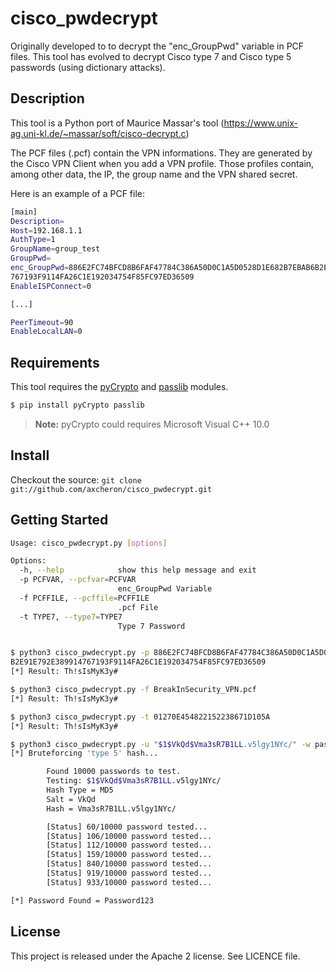 cisco_pwdecrypt
===============

Originally developed to to decrypt the "enc_GroupPwd" variable in PCF files. This tool has evolved to decrypt Cisco type 7 and Cisco type 5 passwords (using dictionary attacks).

## Description

This tool is a Python port of Maurice Massar's tool (https://www.unix-ag.uni-kl.de/~massar/soft/cisco-decrypt.c)

The PCF files (.pcf) contain the VPN informations. They are generated by the Cisco VPN Client when you add a VPN profile.
Those profiles contain, among other data, the IP, the group name and the VPN shared secret.

Here is an example of a PCF file:

```bash
[main]
Description=
Host=192.168.1.1
AuthType=1
GroupName=group_test
GroupPwd=
enc_GroupPwd=886E2FC74BFCD8B6FAF47784C386A50D0C1A5D0528D1E682B7EBAB6B2E91E792E389914
767193F9114FA26C1E192034754F85FC97ED36509
EnableISPConnect=0

[...]

PeerTimeout=90
EnableLocalLAN=0
```

## Requirements

This tool requires the [pyCrypto](https://www.dlitz.net/software/pycrypto/) and [passlib](https://bitbucket.org/ecollins/passlib/wiki/Home) modules.

```bash
$ pip install pyCrypto passlib
```

> **Note:** pyCrypto could requires Microsoft Visual C++ 10.0

## Install

Checkout the source: `git clone git://github.com/axcheron/cisco_pwdecrypt.git`

## Getting Started

```bash
Usage: cisco_pwdecrypt.py [options]

Options:
  -h, --help            show this help message and exit
  -p PCFVAR, --pcfvar=PCFVAR
                        enc_GroupPwd Variable
  -f PCFFILE, --pcffile=PCFFILE
                        .pcf File
  -t TYPE7, --type7=TYPE7
                        Type 7 Password


$ python3 cisco_pwdecrypt.py -p 886E2FC74BFCD8B6FAF47784C386A50D0C1A5D0528D1E682B7EBAB6
B2E91E792E389914767193F9114FA26C1E192034754F85FC97ED36509
[*] Result: Th!sIsMyK3y#

$ python3 cisco_pwdecrypt.py -f BreakInSecurity_VPN.pcf
[*] Result: Th!sIsMyK3y#

$ python3 cisco_pwdecrypt.py -t 01270E454822152238671D105A
[*] Result: Th!sIsMyK3y#

$ python3 cisco_pwdecrypt.py -u "$1$VkQd$Vma3sR7B1LL.v5lgy1NYc/" -w passwords.txt
[*] Bruteforcing 'type 5' hash...

        Found 10000 passwords to test.
        Testing: $1$VkQd$Vma3sR7B1LL.v5lgy1NYc/
        Hash Type = MD5
        Salt = VkQd
        Hash = Vma3sR7B1LL.v5lgy1NYc/

        [Status] 60/10000 password tested...
        [Status] 106/10000 password tested...
        [Status] 112/10000 password tested...
        [Status] 159/10000 password tested...
        [Status] 840/10000 password tested...
        [Status] 919/10000 password tested...
        [Status] 933/10000 password tested...

[*] Password Found = Password123
```

## License

This project is released under the Apache 2 license. See LICENCE file.